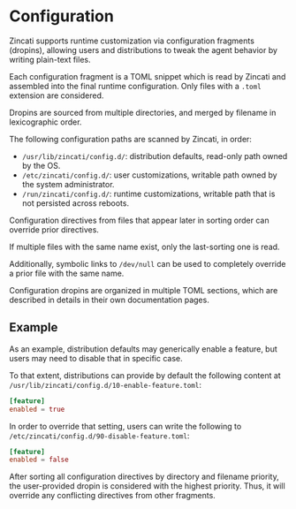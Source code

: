 # Configuration

Zincati supports runtime customization via configuration fragments (dropins), allowing users and distributions to tweak the agent behavior by writing plain-text files.

Each configuration fragment is a TOML snippet which is read by Zincati and assembled into the final runtime configuration. Only files with a `.toml` extension are considered.

Dropins are sourced from multiple directories, and merged by filename in lexicographic order.

The following configuration paths are scanned by Zincati, in order:
 * `/usr/lib/zincati/config.d/`: distribution defaults, read-only path owned by the OS.
 * `/etc/zincati/config.d/`: user customizations, writable path owned by the system administrator.
 * `/run/zincati/config.d/`: runtime customizations, writable path that is not persisted across reboots.

Configuration directives from files that appear later in sorting order can override prior directives.

If multiple files with the same name exist, only the last-sorting one is read.

Additionally, symbolic links to `/dev/null` can be used to completely override a prior file with the same name.

Configuration dropins are organized in multiple TOML sections, which are described in details in their own documentation pages.

## Example

As an example, distribution defaults may generically enable a feature, but users may need to disable that in specific case.

To that extent, distributions can provide by default the following content at `/usr/lib/zincati/config.d/10-enable-feature.toml`:

```toml
[feature]
enabled = true
```

In order to override that setting, users can write the following to `/etc/zincati/config.d/90-disable-feature.toml`:

```toml
[feature]
enabled = false
```

After sorting all configuration directives by directory and filename priority, the user-provided dropin is considered with the highest priority. Thus, it will override any conflicting directives from other fragments.
